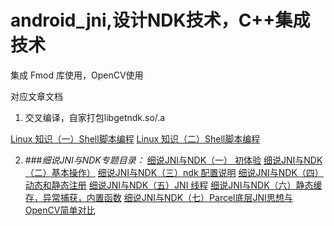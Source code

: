 # android_jni,设计NDK技术，C++集成技术

集成 Fmod 库使用，OpenCV使用

对应文章文档

1. 交叉编译，自家打包libgetndk.so/.a

[Linux 知识（一）Shell脚本编程](https://www.jianshu.com/p/57828b241bc3)
[Linux 知识（二）Shell脚本编程](https://www.jianshu.com/p/91762592dc65)

2. ###*细说JNI与NDK专题目录：*
   [细说JNI与NDK（一） 初体验](https://www.jianshu.com/p/12b5e6f0ce1e)
   [细说JNI与NDK（二）基本操作）](https://www.jianshu.com/p/45e3c3e3cc26)
   [细说JNI与NDK（三）ndk 配置说明](https://www.jianshu.com/p/bd3f9ecc3697)
   [细说JNI与NDK（四）动态和静态注册](https://www.jianshu.com/p/e18cfb9702d9)
   [细说JNI与NDK（五）JNI 线程](https://www.jianshu.com/p/9d0938a54bf3)
   [细说JNI与NDK（六）静态缓存，异常捕获，内置函数](https://www.jianshu.com/p/f90e3d55a5d1)
   [细说JNI与NDK（七）Parcel底层JNI思想与OpenCV简单对比](https://www.jianshu.com/p/1390f583b2d5)

